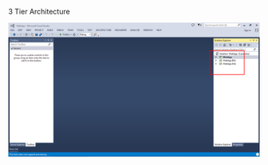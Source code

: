 3 Tier Architecture 

![alt tag](https://github.com/upworksniper/CodeSample/blob/master/Screenshot_1.png)

